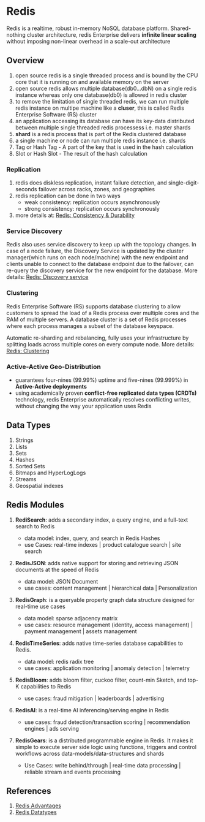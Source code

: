 # Redis

Redis is a realtime, robust in-memory NoSQL database platform. Shared-nothing cluster architecture, redis Enterprise delivers **infinite linear scaling** without imposing non-linear overhead in a scale-out architecture

## Overview
1. open source redis is a single threaded process and is bound by the CPU core that it is running on and available memory on the server
2. open source redis allows multiple database(db0...dbN) on a single redis instance whereas only one database(db0) is allowed in redis cluster
3. to remove the limitation of single threaded redis, we can run multiple redis instance on multipe machine like a **cluser**, this is called Redis Enterprise Software (RS) cluster
4. an application accessing its database can have its key-data distributed between multiple single threaded redis processess i.e. master shards
5. **shard** is a redis process that is part of the Redis clustered database
6. a single machine or node can run multiple redis instance i.e. shards
7. Tag or Hash Tag - A part of the key that is used in the hash calculation
8. Slot or Hash Slot - The result of the hash calculation

### Replication
1. redis does diskless replication, instant failure detection, and single-digit-seconds failover across racks, zones, and geographies
2. redis replication can be done in two ways
   - weak consistency: replication occurs asynchronously
   - strong consistency: replication occurs synchronously
3. more details at: [Redis: Consistency & Durability](https://docs.redis.com/latest/rs/concepts/data-access/consistency-durability/)

### Service Discovery
Redis also uses service discovery to keep up with the topology changes. In case of a node failure, the Discovery Service is updated by the cluster manager(which runs on each node/machine) with the new endpoint and clients unable to connect to the database endpoint due to the failover, can re-query the discovery service for the new endpoint for the database. More details: [Redis: Discovery service](https://docs.redis.com/latest/rs/concepts/data-access/discovery-service/)

### Clustering
Redis Enterprise Software (RS) supports database clustering to allow customers to spread the load of a Redis process over multiple cores and the RAM of multiple servers. A database cluster is a set of Redis processes where each process manages a subset of the database keyspace.

Automatic re-sharding and rebalancing, fully uses your infrastructure by splitting loads across multiple cores on every compute node. More details: [Redis: Clustering](https://docs.redis.com/latest/rs/concepts/high-availability/clustering/)

### Active-Active Geo-Distribution
- guarantees four-nines (99.99%) uptime and five-nines (99.999%) in **Active-Active deployments**
- using academically proven **conflict-free replicated data types (CRDTs)** technology, redis Enterprise automatically resolves conflicting writes, without changing the way your application uses Redis

## Data Types

1. Strings
2. Lists
3. Sets
4. Hashes
5. Sorted Sets
6. Bitmaps and HyperLogLogs
7. Streams
8. Geospatial indexes

## Redis Modules

1. **RediSearch**: adds a secondary index, a query engine, and a full-text search to Redis
   - data model: index, query, and search in Redis Hashes
   - use Cases: real-time indexes | product catalogue search | site search

2. **RedisJSON**: adds native support for storing and retrieving JSON documents at the speed of Redis
   - data model: JSON Document
   - use cases: content management | hierarchical data | Personalization

3. **RedisGraph**: is a queryable property graph data structure designed for real-time use cases
   - data model: sparse adjacency matrix
   - use cases: resource management (identity, access management) | payment management | assets management

4. **RedisTimeSeries**: adds native time-series database capabilities to Redis.
   - data model: redis radix tree
   - use cases: application monitoring | anomaly detection | telemetry

5. **RedisBloom**: adds bloom filter, cuckoo filter, count-min Sketch, and top-K capabilities to Redis
   - use cases: fraud mitigation | leaderboards | advertising

6. **RedisAI**: is a real-time AI inferencing/serving engine in Redis
   - use cases: fraud detection/transaction scoring | recommendation engines | ads serving

7. **RedisGears**: is a distributed programmable engine in Redis. It makes it simple to execute server side logic using functions, triggers and control workflows across data-models/data-structures and shards
   - Use Cases: write behind/through | real-time data processing | reliable stream and events processing

## References

1. [Redis Advantages](https://redis.com/redis-enterprise/advantages/)
2. [Redis Datatypes](https://redis.io/docs/manual/data-types/)
